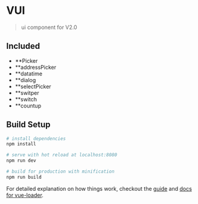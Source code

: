 # VUI

> ui component for V2.0

## Included
 - **Picker
 - **addressPicker
 - **datatime
 - **dialog
 - **selectPicker
 - **switper
 - **switch
 - **countup

## Build Setup

``` bash
# install dependencies
npm install

# serve with hot reload at localhost:8080
npm run dev

# build for production with minification
npm run build

```

For detailed explanation on how things work, checkout the [guide](http://vuejs-templates.github.io/webpack/) and [docs for vue-loader](http://vuejs.github.io/vue-loader).
